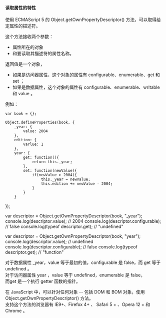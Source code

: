 #### 读取属性的特性

使用 ECMAScript 5 的 Object.getOwnPropertyDescriptor() 方法，可以取得给定属性的描述符。  

这个方法接收两个参数：  
 - 属性所在的对象   
 - 和要读取其描述符的属性名称。  
 
返回值是一个对象，  
 - 如果是访问器属性，这个对象的属性有 configurable、enumerable、get 和 set ；  
 - 如果是数据属性，这个对象的属性有 configurable、enumerable、writable 和 value 。  
 
例如：
     
	var book = {};
     
    Object.defineProperties(book, {
    	_year: {
        	value: 2004
        },
        edition: {
        	varlue: 1
        },
        year: {
        	get: function(){
            	return this._year;
            },
            set: function(newValue){
            	if(newValue > 2004){
                	this._year = newValue;
                    this.edition += newValue - 2004;
                }
            }
        }
});

var descriptor = Object.getOwnPropertyDescriptor(book, "_year");
console.log(descriptor.value);  // 2004
console.log(descriptor.configurable);  // false
console.log(typeof descriptor.get);   // "undefined"
     
var descriptor = Object.getOwnPropertyDescriptor(book, "year");
console.log(descriptor.value);  // undefined
console.log(descriptor.configurable);  // false
console.log(typeof descriptor.get);   // "function"
     
对于数据属性 _year，value 等于最初的值，configurable 是 false，而 get 等于 undefined 。  
对于访问器属性 year ，value 等于 undefined，enumerable 是 false，  
而get 是一个执行 getter 函数的指针。  

在 JavaScript 中，可以针对任何对象 -- 包括 DOM  和 BOM 对象，使用 Object.getOwnPropertyDescriptor() 方法。  
支持这个方法的浏览器有 IE9+、Firefox 4+ 、 Safari 5 + 、Opera 12 + 和 Chrome 。  


